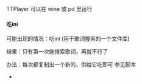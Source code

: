 
TTPlayer 可以在 wine 或 pd 里运行

#### 吃ini
可能出现的情况：吃ini (用于歌词搜索的一个文件库)

结果：只有第一次能搜索歌词，再就不行了

办法：每次都复制出一个新的，供给它吃即可 参见脚本


-
